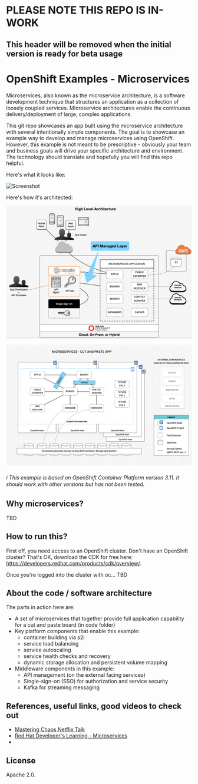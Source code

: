 # PLEASE NOTE THIS REPO IS IN-WORK 
## This header will be removed when the initial version is ready for beta usage

# OpenShift Examples - Microservices
Microservices, also known as the microservice architecture, is a software development technique that structures an application as a collection of loosely coupled services. Microservice architectures enable the continuous delivery/deployment of large, complex applications.

This git repo showcases an app built using the microservice architecture with several intentionally simple components. The goal is to showcase an example way to develop and manage microservices using OpenShift. However, this example is not meant to be prescriptive - obviously your team and business goals will drive your specific architecture and environment. The technology should translate and hopefully you will find this repo helpful.

Here's what it looks like:

![Screenshot](./.screens/microservices.gif)

Here's how it's architected:

![Diagram](design/highlevel-arch.png)

![Diagram](design/ocp-arch.png)



###### :information_source: This example is based on OpenShift Container Platform version 3.11.  It should work with other versions but has not been tested.


## Why microservices?
TBD

## How to run this?
First off, you need access to an OpenShift cluster. Don't have an OpenShift cluster? That's OK, download the CDK for free here: https://developers.redhat.com/products/cdk/overview/.

Once you're logged into the cluster with oc...
TBD

## About the code / software architecture
The parts in action here are:
* A set of microservices that together provide full application capability for a cut and paste board (in code folder)
* Key platform components that enable this example:
    * container building via s2i
    * service load balancing
    * service autoscaling
    * service health checks and recovery
    * dynamic storage allocation and persistent volume mapping
* Middleware components in this example:
    * API management (on the external facing services)
    * Single-sign-on (SSO) for authorization and service security
    * Kafka for streaming messaging


## References, useful links, good videos to check out
* [Mastering Chaos Netflix Talk](https://youtu.be/CZ3wIuvmHeM)
* [Red Hat Developer's Learning - Microservices](https://developers.redhat.com/learn/microservices/)
* 

## License
Apache 2.0.

